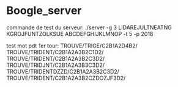 # Boogle_server

commande de test du serveur:
./server -g 3 LIDAREJULTNEATNG KGROJFUNTZOLKSUE ABCDEFGHIJKLMNOP -t 5 -p 2018

test mot pdt 1er tour:
TROUVE/TRIGE/C2B1A2D4B2/
TROUVE/TRIDENT/C2B1A2A3B2C1D2/
TROUVE/TRIDENT/C2B1A2A3B2C3D2/
TROUVE/TRIDJNT/C2B1A2A3B3C3D2/
TROUVE/TRIDENTDZZD/C2B1A2A3B2C3D2/
TROUVE/TRIDENT/C2B1A2A3B2CZDOZJF3D2/